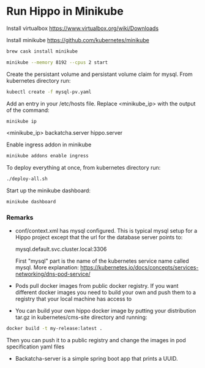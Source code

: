 # Run Hippo in Minikube

Install virtualbox https://www.virtualbox.org/wiki/Downloads

Install minikube https://github.com/kubernetes/minikube
```bash
brew cask install minikube
```

```bash
minikube --memory 8192 --cpus 2 start
```
Create the persistant volume and persistant volume claim for mysql. From kubernetes directory run:

```bash
kubectl create -f mysql-pv.yaml
```

Add an entry in your /etc/hosts file. Replace <minikube_ip> with the output of the command:

```bash
minikube ip
```

<minikube_ip> backatcha.server hippo.server 

Enable ingress addon in minikube
```bash
minikube addons enable ingress
```

To deploy everything at once, from kubernetes directory run:

```bash
./deploy-all.sh
```

Start up the minikube dashboard:

```bash
minikube dashboard
```

### Remarks
* conf/context.xml has mysql configured. This is typical mysql setup for a Hippo project except that the url for the database server points to:
  
  mysql.default.svc.cluster.local:3306
  
  First "mysql" part is the name of the kubernetes service name called mysql. More explanation: https://kubernetes.io/docs/concepts/services-networking/dns-pod-service/
* Pods pull docker images from public docker registry. If you want different docker images 
you need to build your own and push them to a registry that your local machine has access to
* You can build your own hippo docker image by putting your distribution tar.gz in kubernetes/cms-site directory and running:
```bash
docker build -t my-release:latest .
```
Then you can push it to a public registry and change the images in pod specification yaml files
* Backatcha-server is a simple spring boot app that prints a UUID.
  